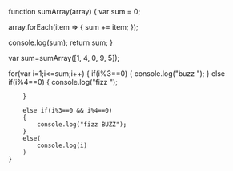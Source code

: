 function sumArray(array) {
  var sum = 0;

  array.forEach(item => {
    sum += item;
  });

  console.log(sum);
  return sum;
}

var sum=sumArray([1, 4, 0, 9, 5]);

for(var i=1;i<=sum;i++)
    {
        if(i%3==0)
        {
            console.log("buzz ");
        }
        else if(i%4==0)
        {
            console.log("fizz ");
            
        }

        else if(i%3==0 && i%4==0)
        {
            console.log("fizz BUZZ");
        }
        else(
            console.log(i)
        )
    }
